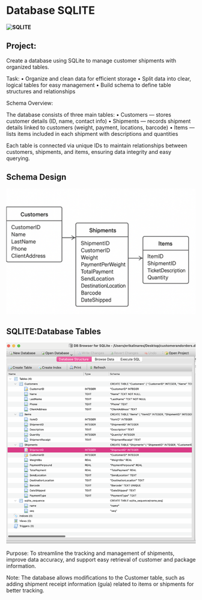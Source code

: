 # Database SQLITE
**![SQLITE](https://img.shields.io/badge/SQLite-07405E?style=for-the-badge&logo=sqlite&logoColor=white)**

## Project:

Create a database using SQLite to manage customer shipments with organized tables.

Task:
	•	Organize and clean data for efficient storage
	•	Split data into clear, logical tables for easy management
	•	Build schema to define table structures and relationships

Schema Overview:

The database consists of three main tables:
	•	Customers — stores customer details (ID, name, contact info)
	•	Shipments — records shipment details linked to customers (weight, payment, locations, barcode)
	•	Items — lists items included in each shipment with descriptions and quantities

Each table is connected via unique IDs to maintain relationships between customers, shipments, and items, ensuring data integrity and easy querying.

## Schema Design 
![Tables Design for Database](SchemaDesign.PNG)


## SQLITE:Database Tables 

![Database](SQLITE.png)

Purpose:
To streamline the tracking and management of shipments, improve data accuracy, and support easy retrieval of customer and package information.


Note: The database allows modifications to the Customer table, such as adding shipment receipt information (guía) related to items or shipments for better tracking.

